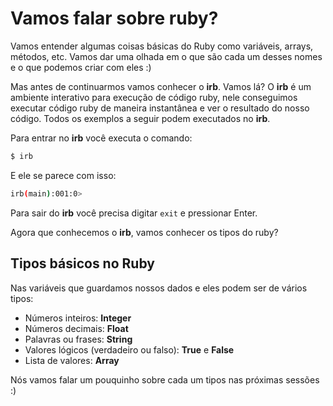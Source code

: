 # Vamos falar sobre ruby?

Vamos entender algumas coisas básicas do Ruby como variáveis, arrays, métodos,
etc. Vamos dar uma olhada em o que são cada um desses nomes e o que podemos
criar com eles :)

Mas antes de continuarmos vamos conhecer o **irb**. Vamos lá? O **irb** é um ambiente
interativo para execução de código ruby, nele conseguimos executar código ruby
de maneira instantânea e ver o resultado do nosso código. Todos os exemplos a
seguir podem executados no **irb**.

Para entrar no **irb** você executa o comando:

```sh
$ irb
```

E ele se parece com isso:

```sh
irb(main):001:0>
```

Para sair do **irb** você precisa digitar `exit` e pressionar Enter.

Agora que conhecemos o **irb**, vamos conhecer os tipos do ruby?

## Tipos básicos no Ruby

Nas variáveis que guardamos nossos dados e eles podem ser de vários tipos:

* Números inteiros: **Integer**
* Números decimais: **Float**
* Palavras ou frases: **String**
* Valores lógicos (verdadeiro ou falso): **True** e **False**
* Lista de valores: **Array**

Nós vamos falar um pouquinho sobre cada um tipos nas próximas sessões :)
